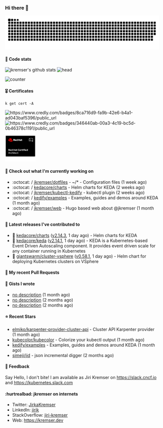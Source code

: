### Hi there 👋

<picture>
  <source media="(prefers-color-scheme: dark)" srcset="github-snake-dark.svg" />
  <source media="(prefers-color-scheme: light)" srcset="github-snake.svg" />
  <img alt="github-snake" src="github-snake.svg" />
</picture>

#### 📱 Code stats

![jkremser's github stats](https://github-readme-stats.vercel.app/api?username=jkremser&count_private=true&show_icons=true&hide_border=false&theme=tokyonight&title_color=5bcdec&bg_color=0d1117&border_radius=false) ![head](https://user-images.githubusercontent.com/535866/175570014-71166aaa-95f7-4a4f-869c-93a16481de4e.jpeg)



![counter](https://komarev.com/ghpvc/?username=jkremser&color=5bcdec&style=for-the-badge)

#### 🎖 Certificates
```
k get cert -A
```
<p align="left">
    <a style="text-decoration: none !important;" href="https://www.credly.com/badges/8ca716d9-fa9b-42e6-b4a1-ad043baf5396/public_url">
        <img src="https://training.linuxfoundation.org/wp-content/uploads/2022/11/CKA.png" alt="https://www.credly.com/badges/8ca716d9-fa9b-42e6-b4a1-ad043baf5396/public_url" width="110" height="110"/>
    </a>
    <a style="text-decoration: none !important;" href="https://www.credly.com/badges/346440ab-00a3-4c19-bc5d-0b46378c1191/public_url">
        <img src="https://training.linuxfoundation.org/wp-content/uploads/2022/11/CKS.png" alt="https://www.credly.com/badges/346440ab-00a3-4c19-bc5d-0b46378c1191/public_url" width="110" height="110"/>
    </a>
    <a style="text-decoration: none !important;" href="https://rhtapps.redhat.com/verify/?certId=120-194-022">
        <img src="./rhca.png" alt="https://rhtapps.redhat.com/verify/?certId=120-194-022" width="100" height="100"/>
    </a>
</p>

#### 👷 Check out what I'm currently working on

- :octocat: / [jkremser/dotfiles](https://github.com/jkremser/dotfiles) - ~/*  -  Configuration files (1 week ago)
- :octocat: / [kedacore/charts](https://github.com/kedacore/charts) - Helm charts for KEDA (2 weeks ago)
- :octocat: / [jkremser/kubectl-kedify](https://github.com/jkremser/kubectl-kedify) - kubectl plugin (2 weeks ago)
- :octocat: / [kedify/examples](https://github.com/kedify/examples) - Examples, guides and demos around KEDA (1 month ago)
- :octocat: / [jkremser/web](https://github.com/jkremser/web) - Hugo based web about @jkremser (1 month ago)

#### 🔭 Latest releases I've contributed to

- 🎉 [kedacore/charts](https://github.com/kedacore/charts) ([v2.14.3](https://github.com/kedacore/charts/releases/tag/v2.14.3), 1 day ago) - Helm charts for KEDA
- 🎉 [kedacore/keda](https://github.com/kedacore/keda) ([v2.14.1](https://github.com/kedacore/keda/releases/tag/v2.14.1), 1 day ago) -  KEDA is a Kubernetes-based Event Driven Autoscaling component. It provides event driven scale for any container running in Kubernetes 
- 🎉 [giantswarm/cluster-vsphere](https://github.com/giantswarm/cluster-vsphere) ([v0.58.1](https://github.com/giantswarm/cluster-vsphere/releases/tag/v0.58.1), 1 day ago) - Helm chart for deploying Kubernetes clusters on VSphere

#### 🔨 My recent Pull Requests


#### 📓 Gists I wrote

- [no description](https://gist.github.com/767a53a8cbc4efaebb0423c66d5e3fdb) (1 month ago)
- [no description](https://gist.github.com/3a636b3309bb1a7e45140b82d5766ae5) (2 months ago)
- [no description](https://gist.github.com/ac5044a3305fb4d057bd66af22683c3a) (2 months ago)

#### ⭐ Recent Stars

- [elmiko/karpenter-provider-cluster-api](https://github.com/elmiko/karpenter-provider-cluster-api) - Cluster API Karpenter provider (1 month ago)
- [kubecolor/kubecolor](https://github.com/kubecolor/kubecolor) - Colorize your kubectl output (1 month ago)
- [kedify/examples](https://github.com/kedify/examples) - Examples, guides and demos around KEDA (1 month ago)
- [simeji/jid](https://github.com/simeji/jid) - json incremental digger (2 months ago)

#### 💬 Feedback

Say Hello, I don't bite! I am available as Jiri Kremser on https://slack.cncf.io and https://kubernetes.slack.com


#### :hurtrealbad: jkremser on internets

- Twitter: <a href="https://twitter.com/JirkaKremser">JirkaKremser</a>
- LinkedIn: <a href="https://www.linkedin.com/in/jirik/">jirik</a>
- StackOverflow: <a href="https://stackoverflow.com/users/1594980/jiri-kremser">jiri-kremser</a>
- Web: https://kremser.dev